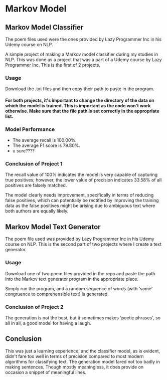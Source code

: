 # Markov Model

## Markov Model Classifier

The poem files used were the ones provided by Lazy Programmer Inc in his Udemy course on NLP.

A simple project of making a Markov model classifier during my studies in NLP. This was done as a project that was a part of a Udemy course by Lazy Programmer Inc. This is the first of 2 projects.

### Usage

Download the .txt files and then copy their path to paste in the program.

#### For both projects, it's important to change the directory of the data on which the model is trained. This is important as the code won't work otherwise. Make sure that the file path is set correctly in the appropriate list.

### Model Performance

*  The average recall is 100.00%.
*  The average F1 score is 79.80%.
*  u sure????

### Conclusion of Project 1

The recall value of 100% indicates the model is very capable of capturing true positives; however, the lower value of precision indicates 33.58% of all positives are falsely matched.

The model clearly needs improvement, specifically in terms of reducing false positives, which can potentially be rectified by improving the training data as the false positives might be arising due to ambiguous text where both authors are equally likely.

## Markov Model Text Generator
The poem file used was provided by Lazy Programmer Inc in his Udemy course on NLP. This is the second part of two projects where I create a text generator.

### Usage
Download one of two poem files provided in the repo and paste the path into the Markov text generator program in the appropriate place.

Simply run the program, and a random sequence of words (with 'some' congruence to comprehensible text) is generated.

### Conclusion of Project 2
The generation is not the best, but it sometimes makes 'poetic phrases', so all in all, a good model for having a laugh.

## Conclusion
This was just a learning experience, and the classifier model, as is evident, didn't fare too well in terms of precision compared to most modern algorithms for classifying text. The generation model fared not too badly in making sentences. Though mostly meaningless, it does provide on occasion a snippet of meaningful lines.

